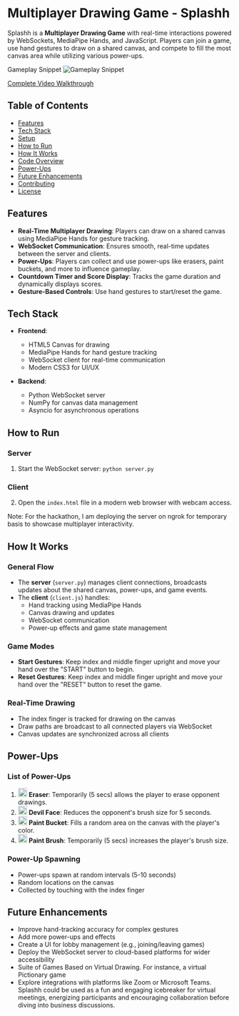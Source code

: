 # Multiplayer Drawing Game - Splashh

Splashh is a **Multiplayer Drawing Game** with real-time interactions powered by WebSockets, MediaPipe Hands, and JavaScript. Players can join a game, use hand gestures to draw on a shared canvas, and compete to fill the most canvas area while utilizing various power-ups.

Gameplay Snippet
![Gameplay Snippet](assets/video_snippet.gif)

[Complete Video Walkthrough](https://youtu.be/SlA19znMufY?si=TuDvYnA9aIcu4sZw)


## Table of Contents
- [Features](#features)
- [Tech Stack](#tech-stack)
- [Setup](#setup)
- [How to Run](#how-to-run)
- [How It Works](#how-it-works)
- [Code Overview](#code-overview)
- [Power-Ups](#power-ups)
- [Future Enhancements](#future-enhancements)
- [Contributing](#contributing)
- [License](#license)


## Features
- **Real-Time Multiplayer Drawing**: Players can draw on a shared canvas using MediaPipe Hands for gesture tracking.
- **WebSocket Communication**: Ensures smooth, real-time updates between the server and clients.
- **Power-Ups**: Players can collect and use power-ups like erasers, paint buckets, and more to influence gameplay.
- **Countdown Timer and Score Display**: Tracks the game duration and dynamically displays scores.
- **Gesture-Based Controls**: Use hand gestures to start/reset the game.


## Tech Stack
- **Frontend**:
  - HTML5 Canvas for drawing
  - MediaPipe Hands for hand gesture tracking
  - WebSocket client for real-time communication
  - Modern CSS3 for UI/UX

- **Backend**:
  - Python WebSocket server
  - NumPy for canvas data management
  - Asyncio for asynchronous operations

## How to Run

### Server
1. Start the WebSocket server:
```python server.py```

### Client
2. Open the `index.html` file in a modern web browser with webcam access.

Note: For the hackathon, I am deploying the server on ngrok for temporary basis to showcase multiplayer interactivity.

## How It Works

### General Flow
- The **server** (`server.py`) manages client connections, broadcasts updates about the shared canvas, power-ups, and game events.
- The **client** (`client.js`) handles:
  - Hand tracking using MediaPipe Hands
  - Canvas drawing and updates
  - WebSocket communication
  - Power-up effects and game state management

### Game Modes
- **Start Gestures**: Keep index and middle finger upright and move your hand over the "START" button to begin.
- **Reset Gestures**: Keep index and middle finger upright and move your hand over the "RESET" button to reset the game.

### Real-Time Drawing
- The index finger is tracked for drawing on the canvas
- Draw paths are broadcast to all connected players via WebSocket
- Canvas updates are synchronized across all clients

## Power-Ups
### List of Power-Ups
1. <img src="assets/eraser.png" alt="Eraser Power-up" width="20">  **Eraser**: Temporarily (5 secs) allows the player to erase opponent drawings.
2. <img src="assets/devil_face.png" alt="Devil Face Power-up" width="20"> **Devil Face**: Reduces the opponent's brush size for 5 seconds.
3. <img src="assets/paint_bucket.png" alt="Paint Bucket Power-up" width="20"> **Paint Bucket**: Fills a random area on the canvas with the player's color.
4. <img src="assets/paint_brush.png" alt="Paint Brush Power-up" width="20"> **Paint Brush**: Temporarily (5 secs) increases the player's brush size.

### Power-Up Spawning
- Power-ups spawn at random intervals (5-10 seconds)
- Random locations on the canvas
- Collected by touching with the index finger

## Future Enhancements
- Improve hand-tracking accuracy for complex gestures
- Add more power-ups and effects
- Create a UI for lobby management (e.g., joining/leaving games)
- Deploy the WebSocket server to cloud-based platforms for wider accessibility
- Suite of Games Based on Virtual Drawing. For instance, a virtual Pictionary game
- Explore integrations with platforms like Zoom or Microsoft Teams. Splashh could be used as a fun and engaging icebreaker for virtual meetings, energizing participants and encouraging collaboration before diving into business discussions.